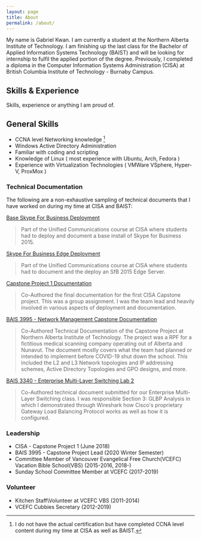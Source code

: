 ```yaml
---
layout: page
title: About
permalink: /about/
---
```

My name is Gabriel Kwan. I am currently a student at the Northern Alberta Institute of Technology. I am finishing up the last class for the Bachelor of Applied Information Systems Technology (BAIST) and will be looking for internship to fulfil the applied portion of the degree. Previously, I completed a diploma in the Computer Information Systems  Administration (CISA) at British Columbia Institute of Technology - Burnaby Campus.

## Skills & Experience

Skills, experience or anything I am proud of.

## General Skills
   
   - CCNA level Networking knowledge  [^1] 
   - Windows Active Directory Administration
   - Familiar with coding and scripting 
   - Knowledge of Linux ( most experience with Ubuntu, Arch, Fedora )
   - Experience with Virtualization Technologies ( VMWare VSphere, Hyper-V,  ProxMox )

### Technical Documentation
   
  The following are a non-exhaustive sampling of technical documents that I have worked on during my time at CISA and BAIST:

   [Base Skype For Business Deployment](/assets/PDF/ResearchLab.pdf)

   > Part of the Unified Communications course at CISA where students had to deploy and document a base install of Skype for Business 2015.

   [Skype For Business Edge Deployment](/assets/PDF/Lab9-EdgeDcoumentation-Gabrielk.pdf)

   > Part of the Unified Communications course at CISA where students had to document and the deploy an SfB 2015 Edge Server.

   [Capstone Project 1 Documentation](/assets/PDF/CaptstoneProject1.pdf)

   > Co-Authored the final documentation for the first CISA Capstone project. This was a group assignment. I was the team lead and heavily involved in various aspects of deployment and documentation.

   [BAIS 3995 - Network Management Capstone Documentation](/assets/PDF/Team3%20-%20Technical%20Documentation.pdf)

   > Co-Authored Technical Documentation of the Capstone Project at Northern Alberta Institute of Technology. The project was a RPF for a fictitious medical scanning company operating out of Alberta and Nunavut. The document mostly covers what the team had planned or intended to implement before COVID-19 shut down the school. This included the L2 and L3 Network topologies and IP addressing schemes, Active Directory Topologies and GPO designs, and more.

   [BAIS 3340 - Enterprise Multi-Layer Switching Lab 2](/assets/PDF/Team3%20-%20Technical%20Documentation.pdf)

   > Co-Authored technical document submitted for our Enterprise Multi-Layer Switching class. I was responsible Section 3: GLBP Analysis in which I demonstrated through Wireshark how Cisco's proprietary Gateway Load Balancing Protocol works as well as how it is configured.  


### Leadership

- CISA -  Capstone Project 1 (June 2018)
- BAIS 3995 - Capstone Project Lead (2020 Winter Semester)
- Committee Member of Vancouver Evangelical Free Church(VCEFC) Vacation Bible School(VBS) (2015-2016, 2018-)
- Sunday School Committee Member at VCEFC (2017-2019)

### Volunteer

- Kitchen Staff\Volunteer at VCEFC VBS (2011-2014)
- VCEFC Cubbies Secretary  (2012-2019)


[^1]: I do not have the actual certification but have completed CCNA level content during my time at CISA as well as BAIST. 